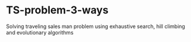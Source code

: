 # TS-problem-3-ways
Solving traveling sales man problem using exhaustive search, hill climbing and evolutionary algorithms
